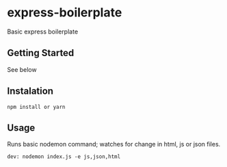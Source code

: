 # express-boilerplate
Basic express boilerplate

## Getting Started
See below

## Instalation
```npm install or yarn```

## Usage
Runs basic nodemon command; watches for change in html, js or json files.
```
dev: nodemon index.js -e js,json,html
```
